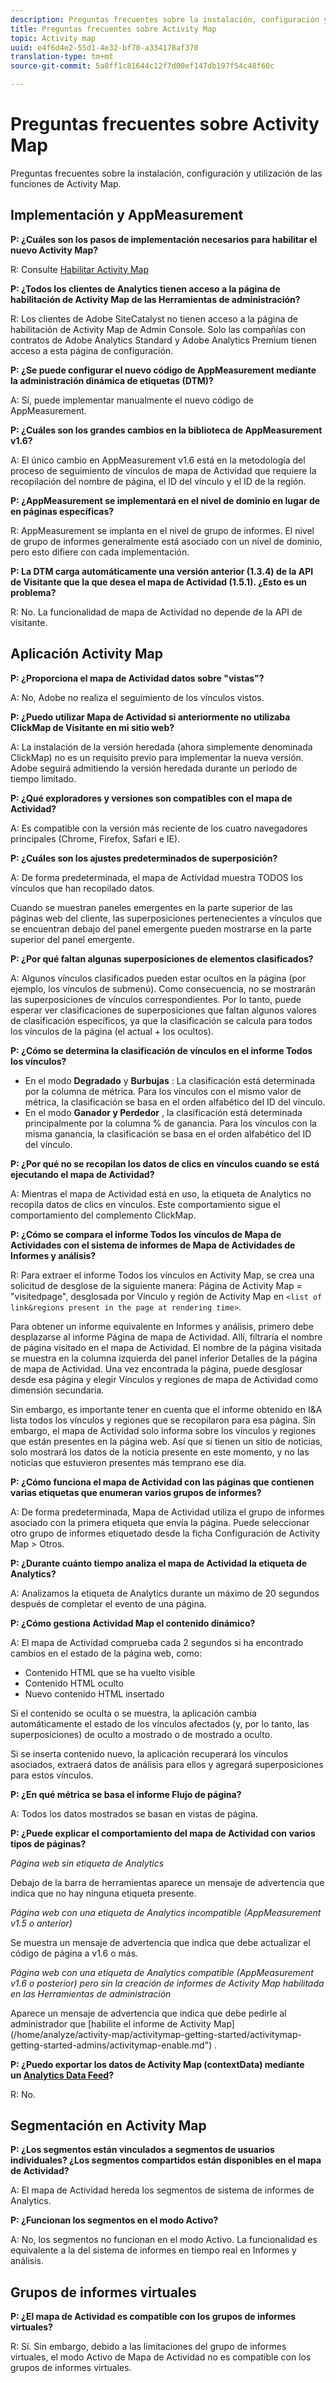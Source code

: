 ```yaml
---
description: Preguntas frecuentes sobre la instalación, configuración y utilización de las funciones de Activity Map.
title: Preguntas frecuentes sobre Activity Map
topic: Activity map
uuid: e4f6d4e2-55d1-4e32-bf70-a334178af370
translation-type: tm+mt
source-git-commit: 5a8ff1c81644c12f7d00ef147db197f54c48f60c

---
```



# Preguntas frecuentes sobre Activity Map

Preguntas frecuentes sobre la instalación, configuración y utilización de las funciones de Activity Map.

## Implementación y AppMeasurement

**P: ¿Cuáles son los pasos de implementación necesarios para habilitar el nuevo Activity Map?**

R: Consulte [Habilitar Activity Map](/help/analyze/activity-map/activitymap-getting-started/activitymap-getting-started-admins/activitymap-enable.md)

**P: ¿Todos los clientes de Analytics tienen acceso a la página de habilitación de Activity Map de las Herramientas de administración?**

R: Los clientes de Adobe SiteCatalyst no tienen acceso a la página de habilitación de Activity Map de Admin Console. Solo las compañías con contratos de Adobe Analytics Standard y Adobe Analytics Premium tienen acceso a esta página de configuración.

**P: ¿Se puede configurar el nuevo código de AppMeasurement mediante la administración dinámica de etiquetas (DTM)?**

A: Sí, puede implementar [](https://marketing.adobe.com/resources/help/en_US/dtm/analytics_dtm.html) manualmente el nuevo código de AppMeasurement.

**P: ¿Cuáles son los grandes cambios en la biblioteca de AppMeasurement v1.6?**

A: El único cambio en AppMeasurement v1.6 está en la metodología del proceso de seguimiento de vínculos de mapa de Actividad que requiere la recopilación del nombre de página, el ID del vínculo y el ID de la región.

**P: ¿AppMeasurement se implementará en el nivel de dominio en lugar de en páginas específicas?**

R: AppMeasurement se implanta en el nivel de grupo de informes. El nivel de grupo de informes generalmente está asociado con un nivel de dominio, pero esto difiere con cada implementación.

**P: La DTM carga automáticamente una versión anterior (1.3.4) de la API de Visitante que la que desea el mapa de Actividad (1.5.1). ¿Esto es un problema?**

R: No. La funcionalidad de mapa de Actividad no depende de la API de visitante.

## Aplicación Activity Map

<!--**Q: How does Activity Map support Single-Page Applications (SPA)?**

A: 

* Every few seconds, Activity Map scans the web page, looking for changes to the page. ActivityMap finds new content on the page without needing a new page load, but this new content is always attributed to the first pageName found when the page loaded.

* Activity Map checks to see if the visibility of links that it knows about has changed. If a change in visibility is found, then the [Links On Page](/help/analyze/activity-map/activitymap-links-report.md) table's Present column for that link updates with **[!UICONTROL Displayed]** or **[!UICONTROL Hidden]**.

* When user interaction creates new content, any new elements that are found by AppMeasurement to be a link will be added to the **[!UICONTROL Links On Page]** table. Activity Map sends a new data request that includes these new links. The new links should appear in the **[!UICONTROL Links On Page]** table when the data request is handled by the UI.-->

**P: ¿Proporciona el mapa de Actividad datos sobre &quot;vistas&quot;?**

A: No, Adobe no realiza el seguimiento de los vínculos vistos.

**P: ¿Puedo utilizar Mapa de Actividad si anteriormente no utilizaba ClickMap de Visitante en mi sitio web?**

A: La instalación de la versión heredada (ahora simplemente denominada ClickMap) no es un requisito previo para implementar la nueva versión. Adobe seguirá admitiendo la versión heredada durante un período de tiempo limitado.

**P: ¿Qué exploradores y versiones son compatibles con el mapa de Actividad?**

A: Es compatible con la versión más reciente de los cuatro navegadores principales (Chrome, Firefox, Safari e IE).

**P: ¿Cuáles son los ajustes predeterminados de superposición?**

A: De forma predeterminada, el mapa de Actividad muestra TODOS los vínculos que han recopilado datos.

Cuando se muestran paneles emergentes en la parte superior de las páginas web del cliente, las superposiciones pertenecientes a vínculos que se encuentran debajo del panel emergente pueden mostrarse en la parte superior del panel emergente.

**P: ¿Por qué faltan algunas superposiciones de elementos clasificados?**

A: Algunos vínculos clasificados pueden estar ocultos en la página (por ejemplo, los vínculos de submenú). Como consecuencia, no se mostrarán las superposiciones de vínculos correspondientes. Por lo tanto, puede esperar ver clasificaciones de superposiciones que faltan algunos valores de clasificación específicos, ya que la clasificación se calcula para todos los vínculos de la página (el actual + los ocultos).

**P: ¿Cómo se determina la clasificación de vínculos en el informe Todos los vínculos?**

* En el modo **Degradado** y **Burbujas** : La clasificación está determinada por la columna de métrica. Para los vínculos con el mismo valor de métrica, la clasificación se basa en el orden alfabético del ID del vínculo.
* En el modo **Ganador y Perdedor** , la clasificación está determinada principalmente por la columna % de ganancia. Para los vínculos con la misma ganancia, la clasificación se basa en el orden alfabético del ID del vínculo.

**P: ¿Por qué no se recopilan los datos de clics en vínculos cuando se está ejecutando el mapa de Actividad?**

A: Mientras el mapa de Actividad está en uso, la etiqueta de Analytics no recopila datos de clics en vínculos. Este comportamiento sigue el comportamiento del complemento ClickMap.

**P: ¿Cómo se compara el informe Todos los vínculos de Mapa de Actividades con el sistema de informes de Mapa de Actividades de Informes y análisis?**

R: Para extraer el informe Todos los vínculos en Activity Map, se crea una solicitud de desglose de la siguiente manera: Página de Activity Map = &quot;visitedpage&quot;, desglosada por Vínculo y región de Activity Map en `<list of link&regions present in the page at rendering time>`.

Para obtener un informe equivalente en Informes y análisis, primero debe desplazarse al informe Página de mapa de Actividad. Allí, filtraría el nombre de página visitado en el mapa de Actividad. El nombre de la página visitada se muestra en la columna izquierda del panel inferior Detalles de la página de mapa de Actividad. Una vez encontrada la página, puede desglosar desde esa página y elegir Vínculos y regiones de mapa de Actividad como dimensión secundaria.

Sin embargo, es importante tener en cuenta que el informe obtenido en I&amp;A lista todos los vínculos y regiones que se recopilaron para esa página. Sin embargo, el mapa de Actividad solo informa sobre los vínculos y regiones que están presentes en la página web. Así que si tienen un sitio de noticias, solo mostrará los datos de la noticia presente en este momento, y no las noticias que estuvieron presentes más temprano ese día.

**P: ¿Cómo funciona el mapa de Actividad con las páginas que contienen varias etiquetas que enumeran varios grupos de informes?**

A: De forma predeterminada, Mapa de Actividad utiliza el grupo de informes asociado con la primera etiqueta que envía la página. Puede seleccionar otro grupo de informes etiquetado desde la ficha Configuración de Activity Map > Otros.

**P: ¿Durante cuánto tiempo analiza el mapa de Actividad la etiqueta de Analytics?**

A: Analizamos la etiqueta de Analytics durante un máximo de 20 segundos después de completar el evento de una página.

**P: ¿Cómo gestiona Actividad Map el contenido dinámico?**

A: El mapa de Actividad comprueba cada 2 segundos si ha encontrado cambios en el estado de la página web, como:

* Contenido HTML que se ha vuelto visible
* Contenido HTML oculto
* Nuevo contenido HTML insertado

Si el contenido se oculta o se muestra, la aplicación cambia automáticamente el estado de los vínculos afectados (y, por lo tanto, las superposiciones) de oculto a mostrado o de mostrado a oculto.

Si se inserta contenido nuevo, la aplicación recuperará los vínculos asociados, extraerá datos de análisis para ellos y agregará superposiciones para estos vínculos.

**P: ¿En qué métrica se basa el informe Flujo de página?**

A: Todos los datos mostrados se basan en vistas de página.

**P: ¿Puede explicar el comportamiento del mapa de Actividad con varios tipos de páginas?**

*Página web sin etiqueta de Analytics*

Debajo de la barra de herramientas aparece un mensaje de advertencia que indica que no hay ninguna etiqueta presente.

*Página web con una etiqueta de Analytics incompatible (AppMeasurement v1.5 o anterior)*

Se muestra un mensaje de advertencia que indica que debe actualizar el código de página a v1.6 o más.

*Página web con una etiqueta de Analytics compatible (AppMeasurement v1.6 o posterior) pero sin la creación de informes de Activity Map habilitada en las Herramientas de administración*

Aparece un mensaje de advertencia que indica que debe pedirle al administrador que \[habilite el informe de Activity Map\](/home/analyze/activity-map/activitymap-getting-started/activitymap-getting-started-admins/activitymap-enable.md&quot;) .

**P: ¿Puedo exportar los datos de Activity Map (contextData) mediante un [Analytics Data Feed](https://docs.adobe.com/content/help/en/analytics/export/analytics-data-feed/data-feed-overview.html)?**

R: No.

## Segmentación en Activity Map

**P: ¿Los segmentos están vinculados a segmentos de usuarios individuales? ¿Los segmentos compartidos están disponibles en el mapa de Actividad?**

A: El mapa de Actividad hereda los segmentos de sistema de informes de Analytics.

**P: ¿Funcionan los segmentos en el modo Activo?**

A: No, los segmentos no funcionan en el modo Activo. La funcionalidad es equivalente a la del sistema de informes en tiempo real en Informes y análisis.

## Grupos de informes virtuales

**P: ¿El mapa de Actividad es compatible con los grupos de informes virtuales?**

R: Sí. Sin embargo, debido a las limitaciones del grupo de informes virtuales, el modo Activo de Mapa de Actividad no es compatible con los grupos de informes virtuales.
